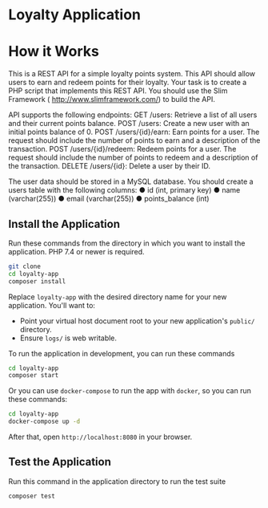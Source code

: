 # Loyalty Application


# How it Works
This is a REST API for a simple loyalty points system. This API should allow
users to earn and redeem points for their loyalty. Your task is to create a PHP script that implements this
REST API. You should use the Slim Framework ( http://www.slimframework.com/) to build the API.

API supports the following endpoints:
GET /users: Retrieve a list of all users and their current points balance.
POST /users: Create a new user with an initial points balance of 0.
POST /users/{id}/earn: Earn points for a user. The request should include the number of points to
earn and a description of the transaction.
POST /users/{id}/redeem: Redeem points for a user. The request should include the number of
points to redeem and a description of the transaction.
DELETE /users/{id}: Delete a user by their ID.

The user data should be stored in a MySQL database. You should create a users table with the following
columns:
● id (int, primary key)
● name (varchar(255))
● email (varchar(255))
● points_balance (int)

## Install the Application

Run these commands from the directory in which you want to install the application.
PHP 7.4 or newer is required.

```bash
git clone 
cd loyalty-app
composer install
```

Replace `loyalty-app` with the desired directory name for your new application. You'll want to:

* Point your virtual host document root to your new application's `public/` directory.
* Ensure `logs/` is web writable.

To run the application in development, you can run these commands 

```bash
cd loyalty-app
composer start
```

Or you can use `docker-compose` to run the app with `docker`, so you can run these commands:
```bash
cd loyalty-app
docker-compose up -d
```
After that, open `http://localhost:8080` in your browser.


## Test the Application

Run this command in the application directory to run the test suite

```bash
composer test
```